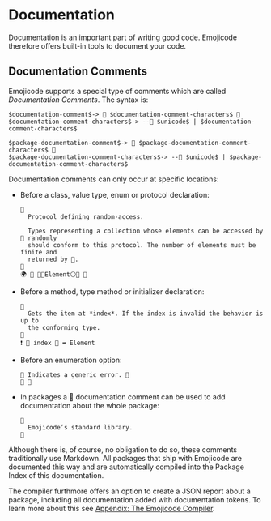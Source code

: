 # Documentation

Documentation is an important part of writing good code. Emojicode therefore
offers built-in tools to document your code.

## Documentation Comments

Emojicode supports a special type of comments which are called *Documentation
Comments*. The syntax is:

```syntax
$documentation-comment$-> 📗 $documentation-comment-characters$ 📗
$documentation-comment-characters$-> --📗 $unicode$ | $documentation-comment-characters$

$package-documentation-comment$-> 📘 $package-documentation-comment-characters$ 📘
$package-documentation-comment-characters$-> --📘 $unicode$ | $package-documentation-comment-characters$
```

Documentation comments can only occur at specific locations:

- Before a class, value type, enum or protocol declaration:

  ```
  📗
    Protocol defining random-access.

    Types representing a collection whose elements can be accessed by 🐽 randomly
    should conform to this protocol. The number of elements must be finite and
    returned by 🐔.
  📗
  🌍 🐊 🐽️🐚Element⚪️🍆 🍇
  ```

- Before a method, type method or initializer declaration:

  ```
  📗
    Gets the item at *index*. If the index is invalid the behavior is up to
    the conforming type.
  📗
  ❗️ 🐽 index 🔢 ➡️ Element
  ```

- Before an enumeration option:

  ```
  📗 Indicates a generic error. 📗
  🔘 🔴
  ```

- In packages a 📘 documentation comment can be used to add documentation about
  the whole package:

  ```
  📘
    Emojicode’s standard library.
  📘
  ```

Although there is, of course, no obligation to do so, these comments
traditionally use Markdown. All packages that ship with Emojicode are documented
this way and are automatically compiled into the Package Index of this
documentation.

The compiler furthmore offers an option to create a JSON report about a package,
including all documentation added with documentation tokens. To learn more about
this see [Appendix: The Emojicode Compiler](compiler.html).
